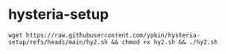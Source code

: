 # hysteria-setup

```
wget https://raw.githubusercontent.com/ypkin/hysteria-setup/refs/heads/main/hy2.sh && chmod +x hy2.sh && ./hy2.sh
```
